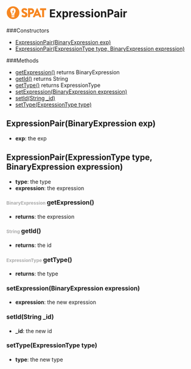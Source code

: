 <img src='spat.jpg' alt='SPAT' style='position: relative;top: 5px;'/> ExpressionPair
=====



###Constructors
- [ExpressionPair(BinaryExpression exp)](#-1257017123)
- [ExpressionPair(ExpressionType type, BinaryExpression expression)](#330851472)

###Methods
- [getExpression()](#-1521228785)  returns BinaryExpression
- [getId()](#-75456558)  returns String
- [getType()](#837210289)  returns ExpressionType
- [setExpression(BinaryExpression expression)](#-322463144) 
- [setId(String _id)](#-1084708685) 
- [setType(ExpressionType type)](#571135885) 


<a name="-1257017123">ExpressionPair</a>(BinaryExpression exp)
-----

- <b>exp</b>: 
        the exp


<a name="330851472">ExpressionPair</a>(ExpressionType type, BinaryExpression expression)
-----

- <b>type</b>: 
        the type
- <b>expression</b>: 
        the expression


#### <span style="font-size:12px;color:#AAAAAA">BinaryExpression</span> <a style="font-size:16px;" name="-1521228785">getExpression</a><span style="font-size:16px;">()</span>
- <b>returns</b>: the expression

#### <span style="font-size:12px;color:#AAAAAA">String</span> <a style="font-size:16px;" name="-75456558">getId</a><span style="font-size:16px;">()</span>
- <b>returns</b>: the id

#### <span style="font-size:12px;color:#AAAAAA">ExpressionType</span> <a style="font-size:16px;" name="837210289">getType</a><span style="font-size:16px;">()</span>
- <b>returns</b>: the type

#### <a style="font-size:16px;" name="-322463144">setExpression</a><span style="font-size:16px;">(BinaryExpression expression)</span>
- <b>expression</b>: 
        the new expression


#### <a style="font-size:16px;" name="-1084708685">setId</a><span style="font-size:16px;">(String _id)</span>
- <b>_id</b>: 
        the new id


#### <a style="font-size:16px;" name="571135885">setType</a><span style="font-size:16px;">(ExpressionType type)</span>
- <b>type</b>: 
        the new type



